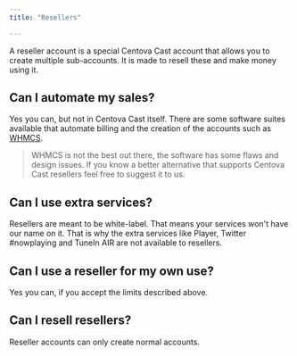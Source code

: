 ```yaml
---
title: "Resellers"

---
```

A reseller account is a special Centova Cast account that allows you to create multiple sub-accounts. It is made to resell these and make money using it. 

## Can I automate my sales?

Yes you can, but not in Centova Cast itself. There are some software suites available that automate billing and the creation of the accounts such as [WHMCS](https://whmcs.com). 
> WHMCS is not the best out there, the software has some flaws and design issues. If you know a better alternative that supports Centova Cast resellers feel free to suggest it to us.


## Can I use extra services?

Resellers are meant to be white-label. That means your services won't have our name on it. That is why the extra services like Player, Twitter #nowplaying and TuneIn AIR are not available to resellers.

## Can I use a reseller for my own use?

Yes you can, if you accept the limits described above.

## Can I resell resellers?

Reseller accounts can only create normal accounts.
